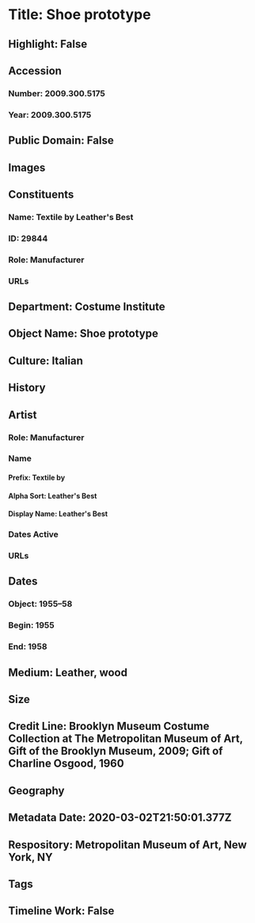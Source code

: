 # Title: Shoe prototype
## Highlight: False
## Accession
### Number: 2009.300.5175
### Year: 2009.300.5175
## Public Domain: False
## Images
## Constituents
### Name: Textile by Leather&#39;s Best
### ID: 29844
### Role: Manufacturer
### URLs
## Department: Costume Institute
## Object Name: Shoe prototype
## Culture: Italian
## History
## Artist
### Role: Manufacturer
### Name
#### Prefix: Textile by
#### Alpha Sort: Leather's Best
#### Display Name: Leather's Best
### Dates Active
### URLs
## Dates
### Object: 1955–58
### Begin: 1955
### End: 1958
## Medium: Leather, wood
## Size
## Credit Line: Brooklyn Museum Costume Collection at The Metropolitan Museum of Art, Gift of the Brooklyn Museum, 2009; Gift of Charline Osgood, 1960
## Geography
## Metadata Date: 2020-03-02T21:50:01.377Z
## Respository: Metropolitan Museum of Art, New York, NY
## Tags
## Timeline Work: False